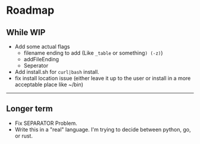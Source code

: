 # Roadmap

## While WIP

* Add some actual flags
    * filename ending to add (Like `_table` or something`) (-z)`)
    * addFileEnding
    * Seperator
* Add install.sh for `curl|bash` install.
* fix install location issue (either leave it up to the user or install in a more acceptable place like ~/bin)

----

## Longer term

* Fix SEPARATOR Problem.
* Write this in a "real" language. I'm trying to decide between python, go, or rust.
